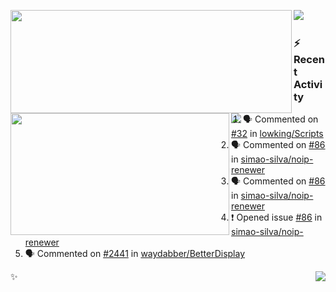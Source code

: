 <p>
  <p>
  <img align="left" width="450" height="165" src="https://github-readme-stats-git-masterrstaa-rickstaa.vercel.app/api?username=lowking&bg_color=0D1116&theme=synthwave&show_icons=true&hide_border=true&line_height=20&title_color=4E7C65&icon_color=555&show_owner=true&text_color=777&count_private=true"/>
  </p>
  <p>
  <img align="left" width="350" height="195" src="https://github-readme-stats-git-masterrstaa-rickstaa.vercel.app/api/top-langs/?layout=compact&username=lowking&bg_color=0D1116&theme=synthwave&show_icons=true&hide_border=true&line_height=20&title_color=4E7C65&icon_color=555&show_owner=true&text_color=777&hide&langs_count=4"/>
  </p>
  <p>
    <a align="left" href="https://t.me/Violettoy_bot"><img src="https://img.shields.io/badge/Telegram-%2352A4DB.svg?&style=social&logo=telegram&logoColor=52A4DB" /></a>&nbsp;&nbsp;
<!--     <img align="left" src="https://github.com/lowking/lowking/workflows/Waka%20Readme/badge.svg" />&nbsp;&nbsp; -->
    <img align="left" src="https://github.com/lowking/lowking/workflows/Activity%20Readme/badge.svg" />
  </p>
</p>

### :zap: Recent Activity

<!--START_SECTION:activity-->
1. 🗣 Commented on [#32](https://github.com/lowking/Scripts/issues/32#issuecomment-1859649749) in [lowking/Scripts](https://github.com/lowking/Scripts)
2. 🗣 Commented on [#86](https://github.com/simao-silva/noip-renewer/issues/86#issuecomment-1857449688) in [simao-silva/noip-renewer](https://github.com/simao-silva/noip-renewer)
3. 🗣 Commented on [#86](https://github.com/simao-silva/noip-renewer/issues/86#issuecomment-1855698046) in [simao-silva/noip-renewer](https://github.com/simao-silva/noip-renewer)
4. ❗ Opened issue [#86](https://github.com/simao-silva/noip-renewer/issues/86) in [simao-silva/noip-renewer](https://github.com/simao-silva/noip-renewer)
5. 🗣 Commented on [#2441](https://github.com/waydabber/BetterDisplay/issues/2441#issuecomment-1852204937) in [waydabber/BetterDisplay](https://github.com/waydabber/BetterDisplay)
<!--END_SECTION:activity-->

✨<img align="right" src="http://profile-counter.glitch.me/lowking/count.svg"/>
